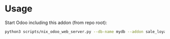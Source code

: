 # Usage

Start Odoo including this addon (from repo root):

```bash
python3 scripts/nix_odoo_web_server.py --db-name mydb --addon sale_loyalty_exclude
```
